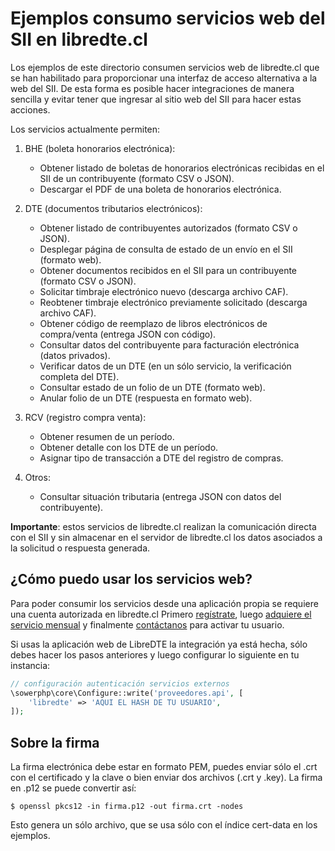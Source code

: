 Ejemplos consumo servicios web del SII en libredte.cl
=====================================================

Los ejemplos de este directorio consumen servicios web de libredte.cl que se han
habilitado para proporcionar una interfaz de acceso alternativa a la web del SII.
De esta forma es posible hacer integraciones de manera sencilla y evitar tener
que ingresar al sitio web del SII para hacer estas acciones.

Los servicios actualmente permiten:

1. BHE (boleta honorarios electrónica):
    - Obtener listado de boletas de honorarios electrónicas recibidas en el SII de un contribuyente (formato CSV o JSON).
    - Descargar el PDF de una boleta de honorarios electrónica.

2. DTE (documentos tributarios electrónicos):
    - Obtener listado de contribuyentes autorizados (formato CSV o JSON).
    - Desplegar página de consulta de estado de un envío en el SII (formato web).
    - Obtener documentos recibidos en el SII para un contribuyente (formato CSV o JSON).
    - Solicitar timbraje electrónico nuevo (descarga archivo CAF).
    - Reobtener timbraje electrónico previamente solicitado (descarga archivo CAF).
    - Obtener código de reemplazo de libros electrónicos de compra/venta (entrega JSON con código).
    - Consultar datos del contribuyente para facturación electrónica (datos privados).
    - Verificar datos de un DTE (en un sólo servicio, la verificación completa del DTE).
    - Consultar estado de un folio de un DTE (formato web).
    - Anular folio de un DTE (respuesta en formato web).

3. RCV (registro compra venta):
    - Obtener resumen de un período.
    - Obtener detalle con los DTE de un período.
    - Asignar tipo de transacción a DTE del registro de compras.

4. Otros:
    - Consultar situación tributaria (entrega JSON con datos del contribuyente).

**Importante**: estos servicios de libredte.cl realizan la comunicación directa
con el SII y sin almacenar en el servidor de libredte.cl los datos asociados a
la solicitud o respuesta generada.

¿Cómo puedo usar los servicios web?
-----------------------------------

Para poder consumir los servicios desde una aplicación propia se requiere una
cuenta autorizada en libredte.cl Primero [regístrate](https://libredte.cl/usuarios/registrar),
luego [adquiere el servicio mensual](https://tienda.sasco.cl/catalogo/i/INT1/sii-ws)
y finalmente [contáctanos](https://libredte.cl/contacto) para activar tu usuario.

Si usas la aplicación web de LibreDTE la integración ya está hecha, sólo debes
hacer los pasos anteriores y luego configurar lo siguiente en tu instancia:

```php
// configuración autenticación servicios externos
\sowerphp\core\Configure::write('proveedores.api', [
    'libredte' => 'AQUI EL HASH DE TU USUARIO',
]);
```

Sobre la firma
--------------

La firma electrónica debe estar en formato PEM, puedes enviar sólo el .crt con el certificado
y la clave o bien enviar dos archivos (.crt y .key). La firma en .p12 se puede convertir así:

    $ openssl pkcs12 -in firma.p12 -out firma.crt -nodes

Esto genera un sólo archivo, que se usa sólo con el índice cert-data en los ejemplos.
